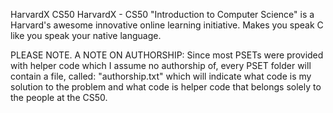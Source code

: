 HarvardX CS50
HarvardX -  CS50 "Introduction to Computer Science" is a Harvard's awesome innovative 
online learning initiative. Makes you speak C like you speak your native language.

PLEASE NOTE. A NOTE ON AUTHORSHIP:
Since most PSETs were provided with helper code which I assume no authorship of, every
PSET folder will contain a file, called:
  "authorship.txt"
which will indicate what code is my solution to the problem and what code is helper
code that belongs solely to the people at the CS50.
